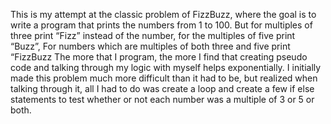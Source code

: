 This is my attempt at the classic problem of FizzBuzz, where the goal is to write a program that prints the numbers from 1 to 100.
But for multiples of three print “Fizz” instead of the number,
for the multiples of five print “Buzz”,
For numbers which are multiples of both three and five print “FizzBuzz
The more that I program, the more I find that creating pseudo code and talking through my logic with myself helps exponentially. 
I initially made this problem much more difficult than it had to be, but realized when talking through it, all I had to do was create a loop
and create a few if else statements to test whether or not each number was a multiple of 3 or 5 or both. 
